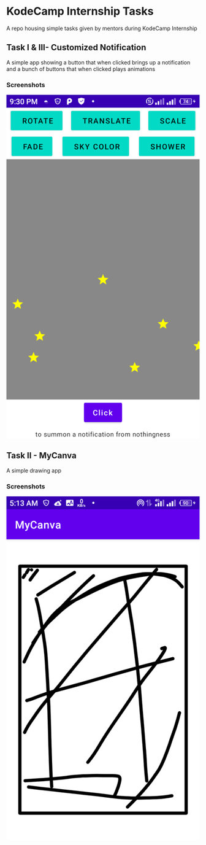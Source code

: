 # KodeCamp Internship Tasks

A repo housing simple tasks given by mentors during KodeCamp Internship

## Task I & III- Customized Notification
A simple app showing a button that when clicked brings up a notification and a bunch of buttons that
when clicked plays animations

### Screenshots
![customized-notification](./screenshots/customized-notification.png)

## Task II - MyCanva
A simple drawing app
### Screenshots
![mycanva](./screenshots/mycanva.png)